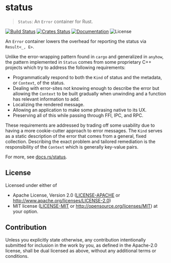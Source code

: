 # status

> `Status`: An `Error` container for Rust.

[![Build Status](https://travis-ci.org/epage/status.svg?branch=master)](https://travis-ci.org/epage/status)
[![Crates Status](https://img.shields.io/crates/v/status.svg)](https://crates.io/crates/status)
[![Documentation](https://img.shields.io/badge/docs-master-blue.svg)][Documentation]
![License](https://img.shields.io/crates/l/status.svg)

An `Error` container lowers the overhead for reporting the status via `Result<_, E>`.

Unlike the error-wrapping pattern found in `cargo` and generalized in `anyhow`, the pattern
implemented in `Status` comes from some proprietary C++ projects which try to address the
following requirements:
- Programmatically respond to both the `Kind` of status and the metadata, or `Context`, of
  the status.
- Dealing with error-sites not knowing enough to describe the error but allowing the
  `Context` to be built gradually when unwinding and a function has relevant information to
  add.
- Localizing the rendered message.
- Allowing an application to make some phrasing native to its UX.
- Preserving all of this while passing through FFI, IPC, and RPC.

These requirements are addressed by trading off some usability due to having a more
cookie-cutter approach to error messages.  The `Kind` serves as a static description of the
error that comes from a general, fixed collection.  Describing the exact problem and tailored
remediation is the responsibility of the `Context` which is generally key-value pairs.

For more, see [docs.rs/status](Documentation).

## License

Licensed under either of

 * Apache License, Version 2.0 ([LICENSE-APACHE](LICENSE-APACHE) or http://www.apache.org/licenses/LICENSE-2.0)
 * MIT license ([LICENSE-MIT](LICENSE-MIT) or http://opensource.org/licenses/MIT)
  at your option.

## Contribution

Unless you explicitly state otherwise, any contribution intentionally
submitted for inclusion in the work by you, as defined in the
Apache-2.0 license, shall be dual licensed as above, without any
additional terms or conditions.

[Documentation]: https://docs.rs/status
